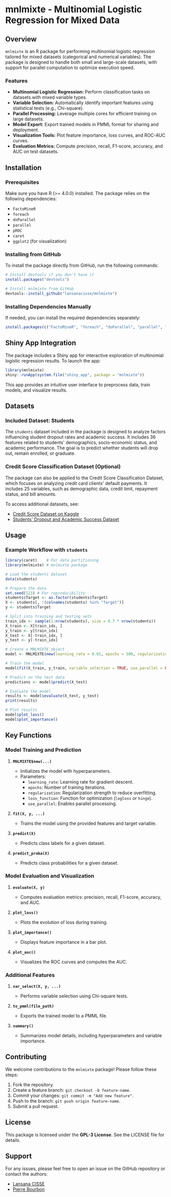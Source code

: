 # mnlmixte - Multinomial Logistic Regression for Mixed Data

## Overview

`mnlmixte` is an R package for performing multinomial logistic regression tailored for mixed datasets (categorical and numerical variables). The package is designed to handle both small and large-scale datasets, with support for parallel computation to optimize execution speed.

### Features

-   **Multinomial Logistic Regression:** Perform classification tasks on datasets with mixed variable types.
-   **Variable Selection:** Automatically identify important features using statistical tests (e.g., Chi-square).
-   **Parallel Processing:** Leverage multiple cores for efficient training on large datasets.
-   **Model Export:** Export trained models in PMML format for sharing and deployment.
-   **Visualization Tools:** Plot feature importance, loss curves, and ROC-AUC curves.
-   **Evaluation Metrics:** Compute precision, recall, F1-score, accuracy, and AUC on test datasets.

## Installation

### Prerequisites

Make sure you have R (\>= 4.0.0) installed. The package relies on the following dependencies:

-   `FactoMineR`
-   `foreach`
-   `doParallel`
-   `parallel`
-   `pROC`
-   `caret`
-   `ggplot2` (for visualization)

### Installing from GitHub

To install the package directly from GitHub, run the following commands:

```r
# Install devtools if you don't have it
install.packages("devtools")

# Install mnlmixte from GitHub
devtools::install_github("lansanacisse/mnlmixte")
```

### Installing Dependencies Manually

If needed, you can install the required dependencies separately:

```r
install.packages(c("FactoMineR", "foreach", "doParallel", "parallel", "pROC", "caret", "ggplot2","shiny", "shinydashboard", "shinyjs", "DT", "readxl", "ggplot2", "dplyr"))
```

## Shiny App Integration

The package includes a Shiny app for interactive exploration of multinomial logistic regression results. To launch the app:

```r
library(mnlmixte)
shiny::runApp(system.file("shiny_app", package = "mnlmixte"))
```

This app provides an intuitive user interface to preprocess data, train models, and visualize results.

## Datasets

### Included Dataset: Students

The `students` dataset included in the package is designed to analyze factors influencing student dropout rates and academic success. It includes 36 features related to students' demographics, socio-economic status, and academic performance. The goal is to predict whether students will drop out, remain enrolled, or graduate.

### Credit Score Classification Dataset (Optional)

The package can also be applied to the Credit Score Classification Dataset, which focuses on analyzing credit card clients' default payments. It includes 25 variables, such as demographic data, credit limit, repayment status, and bill amounts.

To access additional datasets, see:
- [Credit Score Dataset on Kaggle](https://www.kaggle.com/datasets/sudhanshu2198/processed-data-credit-score)
- [Students' Dropout and Academic Success Dataset](https://archive.ics.uci.edu/dataset/697/predict+students+dropout+and+academic+success)

## Usage

### Example Workflow with `students`

```r
library(caret)    # For data partitioning
library(mnlmixte) # mnlmixte package

# Load the students dataset
data(students)

# Prepare the data
set.seed(123) # For reproducibility
students$Target <- as.factor(students$Target)
X <- students[, !(colnames(students) %in% "Target")]
y <- students$Target

# Split into training and testing sets
train_idx <- sample(1:nrow(students), size = 0.7 * nrow(students))
X_train <- X[train_idx, ]
y_train <- y[train_idx]
X_test <- X[-train_idx, ]
y_test <- y[-train_idx]

# Create a MNLMIXTE object
model <- MNLMIXTE$new(learning_rate = 0.01, epochs = 500, regularization = 0.01)

# Train the model
model$fit(X_train, y_train, variable_selection = TRUE, use_parallel = FALSE)

# Predict on the test data
predictions <- model$predict(X_test)

# Evaluate the model
results <- model$evaluate(X_test, y_test)
print(results)

# Plot results
model$plot_loss()
model$plot_importance()
```

## Key Functions

### Model Training and Prediction

1. **`MNLMIXTE$new(...)`**
   - Initializes the model with hyperparameters.
   - Parameters:
     - `learning_rate`: Learning rate for gradient descent.
     - `epochs`: Number of training iterations.
     - `regularization`: Regularization strength to reduce overfitting.
     - `loss_function`: Function for optimization (`logloss` or `hinge`).
     - `use_parallel`: Enables parallel processing.

2. **`fit(X, y, ...)`**
   - Trains the model using the provided features and target variable.

3. **`predict(X)`**
   - Predicts class labels for a given dataset.

4. **`predict_proba(X)`**
   - Predicts class probabilities for a given dataset.

### Model Evaluation and Visualization

1. **`evaluate(X, y)`**
   - Computes evaluation metrics: precision, recall, F1-score, accuracy, and AUC.

2. **`plot_loss()`**
   - Plots the evolution of loss during training.

3. **`plot_importance()`**
   - Displays feature importance in a bar plot.

4. **`plot_auc()`**
   - Visualizes the ROC curves and computes the AUC.

### Additional Features

1. **`var_select(X, y, ...)`**
   - Performs variable selection using Chi-square tests.

2. **`to_pmml(file_path)`**
   - Exports the trained model to a PMML file.

3. **`summary()`**
   - Summarizes model details, including hyperparameters and variable importance.



## Contributing

We welcome contributions to the `mnlmixte` package! Please follow these steps:

1. Fork the repository.
2. Create a feature branch: `git checkout -b feature-name`.
3. Commit your changes: `git commit -m "Add new feature"`.
4. Push to the branch: `git push origin feature-name`.
5. Submit a pull request.

## License

This package is licensed under the **GPL-3 License**. See the LICENSE file for details.

## Support

For any issues, please feel free to open an issue on the GitHub repository or contact the authors:

-   [Lansana CISSE](https://github.com/lansanacisse)
-   [Pierre Bourbon](https://github.com/pbrbn)
